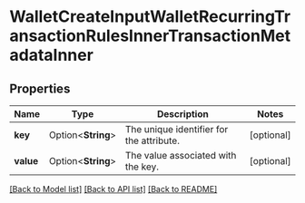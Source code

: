 # WalletCreateInputWalletRecurringTransactionRulesInnerTransactionMetadataInner

## Properties

Name | Type | Description | Notes
------------ | ------------- | ------------- | -------------
**key** | Option<**String**> | The unique identifier for the attribute. | [optional]
**value** | Option<**String**> | The value associated with the key. | [optional]

[[Back to Model list]](../README.md#documentation-for-models) [[Back to API list]](../README.md#documentation-for-api-endpoints) [[Back to README]](../README.md)


